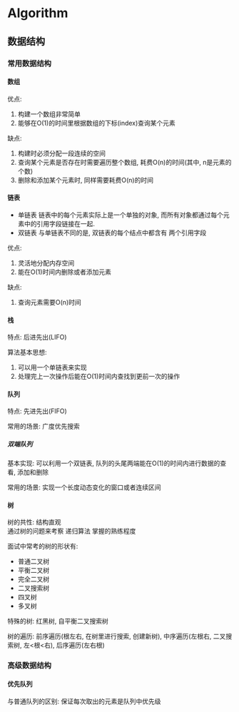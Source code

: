 # Algorithm

## 数据结构

### 常用数据结构

#### 数组
优点: 
1. 构建一个数组非常简单
2. 能够在O(1)的时间里根据数组的下标(index)查询某个元素

缺点:
1. 构建时必须分配一段连续的空间
2. 查询某个元素是否存在时需要遍历整个数组, 耗费O(n)的时间(其中, n是元素的个数)
3. 删除和添加某个元素时, 同样需要耗费O(n)的时间

#### 链表
- 单链表
链表中的每个元素实际上是一个单独的对象, 而所有对象都通过每个元素中的引用字段链接在一起.
- 双链表
与单链表不同的是, 双链表的每个结点中都含有 两个引用字段

优点:
1. 灵活地分配内存空间
2. 能在O(1)时间内删除或者添加元素

缺点:
1. 查询元素需要O(n)时间

#### 栈
特点: 后进先出(LIFO)

算法基本思想:
1. 可以用一个单链表来实现
2. 处理完上一次操作后能在O(1)时间内查找到更前一次的操作 

#### 队列
特点: 先进先出(FIFO)

常用的场景: 广度优先搜索

##### 双端队列
基本实现: 可以利用一个双链表, 队列的头尾两端能在O(1)的时间内进行数据的查看, 添加和删除

常用的场景: 实现一个长度动态变化的窗口或者连续区间

#### 树
树的共性: 结构直观  
通过树的问题来考察 递归算法 掌握的熟练程度  

面试中常考的树的形状有:
- 普通二叉树
- 平衡二叉树
- 完全二叉树
- 二叉搜索树
- 四叉树
- 多叉树

特殊的树: 红黑树, 自平衡二叉搜索树

树的遍历: 前序遍历(根左右, 在树里进行搜索, 创建新树), 中序遍历(左根右, 二叉搜索树, 左<根<右), 后序遍历(左右根)

### 高级数据结构

#### 优先队列
与普通队列的区别: 保证每次取出的元素是队列中优先级